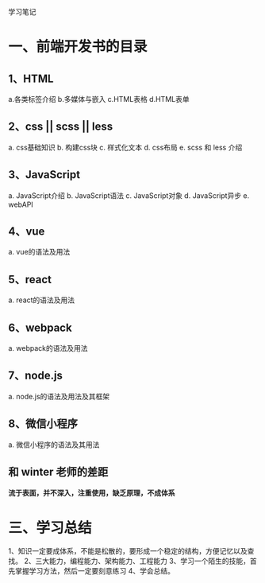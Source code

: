 学习笔记

# 一、前端开发书的目录
## 1、HTML
a.各类标签介绍
b.多媒体与嵌入
c.HTML表格
d.HTML表单
## 2、css || scss || less
a. css基础知识
b. 构建css块
c. 样式化文本
d. css布局
e. scss 和 less 介绍
## 3、JavaScript
a. JavaScript介绍
b. JavaScript语法
c. JavaScript对象
d. JavaScript异步
e. webAPI
## 4、vue
a. vue的语法及用法
## 5、react
a. react的语法及用法
## 6、webpack
a. webpack的语法及用法
## 7、node.js
 a. node.js的语法及用法及其框架
## 8、微信小程序
a. 微信小程序的语法及其用法

## 和 winter 老师的差距

**流于表面，并不深入，注重使用，缺乏原理，不成体系**

# 三、学习总结
1、知识一定要成体系，不能是松散的，要形成一个稳定的结构，方便记忆以及查找。
2、三大能力，编程能力、架构能力、工程能力
3、学习一个陌生的技能，首先掌握学习方法，然后一定要刻意练习
4、学会总结。
